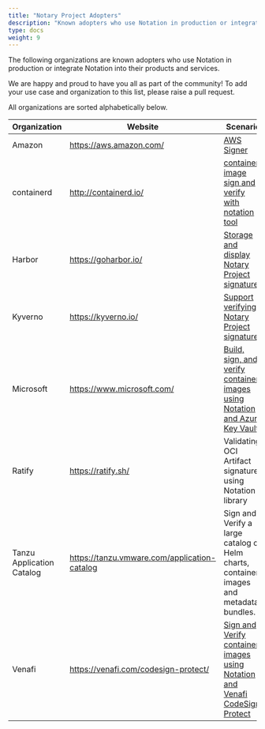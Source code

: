 ```yaml
---
title: "Notary Project Adopters"
description: "Known adopters who use Notation in production or integrate Notation into their products and services."
type: docs
weight: 9
---
```


The following organizations are known adopters who use Notation in production or integrate Notation into their products and services.

We are happy and proud to have you all as part of the community! To add your use case and organization to this list, please raise a pull request.

All organizations are sorted alphabetically below.

| Organization | Website | Scenario | 
| --- | --- | --- | 
| Amazon | https://aws.amazon.com/ | [AWS Signer](https://docs.aws.amazon.com/signer/latest/developerguide/image-signing-prerequisites.html) |
| containerd |  http://containerd.io/ |  [container image sign and verify with notation tool](https://github.com/containerd/nerdctl/blob/main/docs/notation.md) |
| Harbor | https://goharbor.io/ |  [Storage and display Notary Project signature](https://goharbor.io/docs/main/working-with-projects/working-with-images/sign-images/#use-notationexperimental-to-sign-artifacts-with-distribution-spec-v11-mode) |
| Kyverno | https://kyverno.io/ | [Support verifying Notary Project signature](https://kyverno.io/docs/writing-policies/verify-images/notary/) |
| Microsoft | https://www.microsoft.com/ | [Build, sign, and verify container images using Notation and Azure Key Vault](https://learn.microsoft.com/azure/container-registry/container-registry-tutorial-sign-build-push?wt.mc_id=azurelearn_inproduct_oss_notaryproject)  |
| Ratify |  https://ratify.sh/ | Validating OCI Artifact signatures using Notation library |
| Tanzu Application Catalog | https://tanzu.vmware.com/application-catalog | Sign and Verify a large catalog of Helm charts, container images and metadata bundles. |
| Venafi | https://venafi.com/codesign-protect/ | [Sign and Verify container images using Notation and Venafi CodeSign Protect](https://github.com/Venafi/notation-venafi-csp) |

